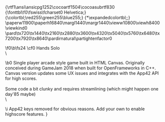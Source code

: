{\rtf1\ansi\ansicpg1252\cocoartf1504\cocoasubrtf830
{\fonttbl\f0\fswiss\fcharset0 Helvetica;}
{\colortbl;\red255\green255\blue255;}
{\*\expandedcolortbl;;}
\paperw11900\paperh16840\margl1440\margr1440\vieww10800\viewh8400\viewkind0
\pard\tx720\tx1440\tx2160\tx2880\tx3600\tx4320\tx5040\tx5760\tx6480\tx7200\tx7920\tx8640\pardirnatural\partightenfactor0

\f0\b\fs24 \cf0 Hands Solo\
\

\b0 Single player arcade style game built in HTML Canvas. Originally conceived during GameJam 2018 when built for OpenFrameworks in C++. Canvas version updates some UX issues and integrates with the App42 API for high scores. \
\
Some code a bit clunky and requires streamlining (which might happen one day\'85 maybe)\
\

\i App42 keys removed for obvious reasons. Add your own to enable highscore features. }